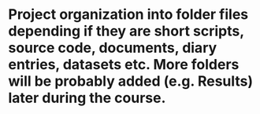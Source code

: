 # Project organization into folder files depending if they are short scripts, source code, documents, diary entries, datasets etc. More folders will be probably added (e.g. Results) later during the course.
